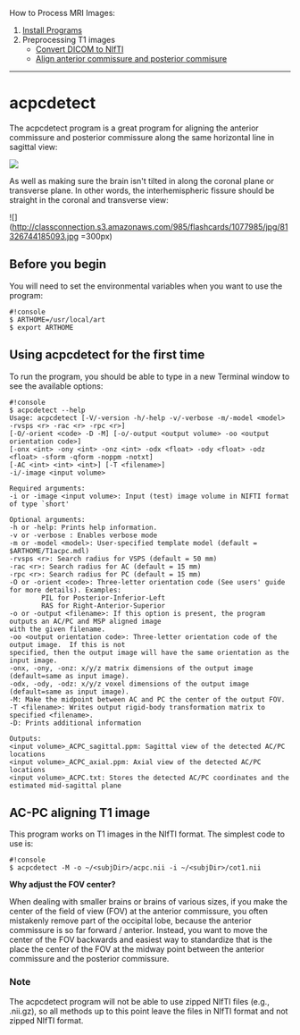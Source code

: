 How to Process MRI Images:

1. [Install Programs](Home)
2. Preprocessing T1 images
     * [Convert DICOM to NIfTI](dcm2nii)
     * [Align anterior commissure and posterior commisure](acpcdetect)

---------------------------------------

# acpcdetect

The acpcdetect program is a great program for aligning the anterior commissure and posterior commissure along the same horizontal line in sagittal view:

![](http://classconnection.s3.amazonaws.com/925/flashcards/1329925/png/2011-08-13_23271313318867635-1425D8484BE3E3AD7B8.png)

As well as making sure the brain isn't tilted in along the coronal plane or transverse plane. In other words, the interhemispheric fissure should be straight in the coronal and transverse view:

![](http://classconnection.s3.amazonaws.com/985/flashcards/1077985/jpg/81326744185093.jpg =300px)

## Before you begin

You will need to set the environmental variables when you want to use the program:

```
#!console
$ ARTHOME=/usr/local/art
$ export ARTHOME
```

## Using acpcdetect for the first time

To run the program, you should be able to type in a new Terminal window to see the available options:

```
#!console
$ acpcdetect --help
Usage: acpcdetect [-V/-version -h/-help -v/-verbose -m/-model <model> -rvsps <r> -rac <r> -rpc <r>]
[-O/-orient <code> -D -M] [-o/-output <output volume> -oo <output orientation code>]
[-onx <int> -ony <int> -onz <int> -odx <float> -ody <float> -odz <float> -sform -qform -noppm -notxt]
[-AC <int> <int> <int>] [-T <filename>]
-i/-image <input volume>

Required arguments:
-i or -image <input volume>: Input (test) image volume in NIFTI format of type `short'

Optional arguments:
-h or -help: Prints help information.
-v or -verbose : Enables verbose mode
-m or -model <model>: User-specified template model (default = $ARTHOME/T1acpc.mdl)
-rvsps <r>: Search radius for VSPS (default = 50 mm)
-rac <r>: Search radius for AC (default = 15 mm)
-rpc <r>: Search radius for PC (default = 15 mm)
-O or -orient <code>: Three-letter orientation code (See users' guide for more details). Examples:
		PIL for Posterior-Inferior-Left
		RAS for Right-Anterior-Superior
-o or -output <filename>: If this option is present, the program outputs an AC/PC and MSP aligned image
with the given filename.
-oo <output orientation code>: Three-letter orientation code of the output image.  If this is not
specified, then the output image will have the same orientation as the input image.
-onx, -ony, -onz: x/y/z matrix dimensions of the output image (default=same as input image).
-odx, -ody, -odz: x/y/z voxel dimensions of the output image (default=same as input image).
-M: Make the midpoint between AC and PC the center of the output FOV.
-T <filename>: Writes output rigid-body transformation matrix to specified <filename>.
-D: Prints additional information

Outputs:
<input volume>_ACPC_sagittal.ppm: Sagittal view of the detected AC/PC locations
<input volume>_ACPC_axial.ppm: Axial view of the detected AC/PC locations
<input volume>_ACPC.txt: Stores the detected AC/PC coordinates and the estimated mid-sagittal plane
```

## AC-PC aligning T1 image

This program works on T1 images in the NIfTI format. The simplest code to use is:

```
#!console
$ acpcdetect -M -o ~/<subjDir>/acpc.nii -i ~/<subjDir>/cot1.nii
```

**Why adjust the FOV center?**

When dealing with smaller brains or brains of various sizes, if you make the center of the field of view (FOV) at the anterior commissure, you often mistakenly remove part of the occipital lobe, because the anterior commissure is so far forward / anterior. Instead, you want to move the center of the FOV backwards and easiest way to standardize that is the place the center of the FOV at the midway point between the anterior commissure and the posterior commissure.

### Note

The acpcdetect program will not be able to use zipped NIfTI files (e.g., .nii.gz), so all methods up to this point leave the files in NIfTI format and not zipped NIfTI format.
